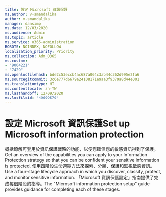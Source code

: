 ```yaml
---
title: 設定 Microsoft 資訊保護
ms.author: v-smandalika
author: v-smandalika
manager: dansimp
ms.date: 12/03/2020
ms.audience: Admin
ms.topic: article
ms.service: o365-administration
ROBOTS: NOINDEX, NOFOLLOW
localization_priority: Priority
ms.collection: Adm_O365
ms.custom:
- "9004221"
- "7429"
ms.openlocfilehash: bde2c53eccb4ac687a064c3ab44c362d995e2fa6
ms.sourcegitcommit: 3c6e777d6679a24108171e9aa3f9379a8d44e001
ms.translationtype: HT
ms.contentlocale: zh-TW
ms.lasthandoff: 12/09/2020
ms.locfileid: "49609570"
---
```

# <a name="set-up-microsoft-information-protection"></a><span data-ttu-id="1e206-102">設定 Microsoft 資訊保護</span><span class="sxs-lookup"><span data-stu-id="1e206-102">Set up Microsoft information protection</span></span>

<span data-ttu-id="1e206-103">概括瞭解可套用於資訊保護戰略的功能，以便您確信您的敏感資訊得到了保護。</span><span class="sxs-lookup"><span data-stu-id="1e206-103">Get an overview of the capabilities you can apply to your Information Protection strategy so that you can be confident your sensitive information is protected.</span></span> <span data-ttu-id="1e206-104">使用四階段生命週期方法來探索、分類、保護和監視敏感資訊。</span><span class="sxs-lookup"><span data-stu-id="1e206-104">Use a four-stage lifecycle approach in which you discover, classify, protect, and monitor sensitive information.</span></span> <span data-ttu-id="1e206-105">「Microsoft 資訊保護設定」指南提供了完成每個階段的指導。</span><span class="sxs-lookup"><span data-stu-id="1e206-105">The "Microsoft information protection setup" guide provides guidance for completing each of these stages.</span></span>
